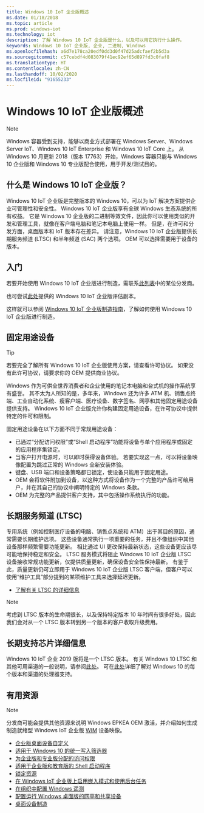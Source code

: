 ```yaml
---
title: Windows 10 IoT 企业版概述
ms.date: 01/18/2018
ms.topic: article
ms.prod: windows-iot
ms.technology: iot
description: 了解 Windows 10 IoT 企业版是什么，以及可以用它执行什么操作。
keywords: Windows 10 IoT 企业版, 企业, 二进制, Windows
ms.openlocfilehash: a6d7e178ca20edf0dd3d0f47d25adcfaef2b5d3a
ms.sourcegitcommit: c57cebdf4d083079f41ec92ef65d897fd3c0faf8
ms.translationtype: HT
ms.contentlocale: zh-CN
ms.lasthandoff: 10/02/2020
ms.locfileid: "91655233"
---
```

# <a name="an-overview-of-windows-10-iot-enterprise"></a>Windows 10 IoT 企业版概述

> [!NOTE]
> Windows 容器受到支持，能够以商业方式部署在 Windows Server、Windows Server IoT、Windows 10 IoT Enterprise 和 Windows 10 IoT Core 上。  从 Windows 10 月更新 2018（版本 17763）开始，Windows 容器只能与 Windows 10 企业版和 Windows 10 专业版配合使用，用于开发/测试目的。

## <a name="what-is-windows-10-iot-enterprise"></a>什么是 Windows 10 IoT 企业版？
Windows 10 IoT 企业版是完整版本的 Windows 10，可以为 IoT 解决方案提供企业可管理性和安全性。 Windows 10 IoT 企业版享有全球 Windows 生态系统的所有权益。 它是 Windows 10 企业版的二进制等效文件，因此你可以使用类似的开发和管理工具，就像在客户端电脑和笔记本电脑上使用一样。  但是，在许可和分发方面，桌面版本和 IoT 版本存在差异。 请注意，Windows 10 IoT 企业版提供长期服务频道 (LTSC) 和半年频道 (SAC) 两个选项。 OEM 可以选择需要用于设备的版本。

## <a name="getting-started"></a>入门

若要开始使用 Windows 10 IoT 企业版进行制造，需联系[此列表](https://go.microsoft.com/fwlink/?linkid=2094697)中的某位分发商。

也可尝试[此处](https://www.microsoft.com/evalcenter/evaluate-windows-10-enterprise)提供的 Windows 10 IoT 企业版评估副本。

这样就可以参阅 [Windows 10 IoT 企业版制造指南](https://docs.microsoft.com/windows-hardware/manufacture/desktop/iot-ent-overview)，了解如何使用 Windows 10 IoT 企业版进行制造。

## <a name="fixed-purpose-devices"></a>固定用途设备

> [!TIP]
> 若要完全了解所有 Windows 10 IoT 企业版使用方案，请查看许可协议。 如果没有此许可协议，请要求你的 OEM 提供商业协议。

Windows 作为可供全世界消费者和企业使用的笔记本电脑和台式机的操作系统享有盛誉。  其不太为人所知的是，多年来，Windows 还为许多 ATM 机、销售点终端、工业自动化系统、瘦客户端、医疗设备、数字签名、网亭和其他固定用途设备提供支持。  Windows 10 IoT 企业版允许你构建固定用途设备，在许可协议中提供特定的许可和限制。  

固定用途设备在以下方面不同于常规用途设备：  
* 已通过“分配访问权限”或“Shell 启动程序”功能将设备与单个应用程序或固定的应用程序集锁定。  
* 当客户打开电源时，可以即时获得设备体验。 若要实现这一点，可以将设备映像配置为跳过正常的 Windows 全新安装体验。
* 键盘、USB 端口和设备策略都已锁定，使设备只能用于固定用途。  
* OEM 会将软件附加到设备，以这种方式将设备作为一个完整的产品许可给用户，并在其自己的协议中阐明特定的 Windows 条款。
* OEM 为完整的产品提供客户支持，其中包括操作系统执行的功能。

## <a name="long-term-servicing-channel-ltsc"></a>长期服务频道 (LTSC)

专用系统（例如控制医疗设备的电脑、销售点系统和 ATM）出于其目的原因，通常需要长期维护选项。 这些设备通常执行一项重要的任务，并且不像组织中其他设备那样频繁需要功能更新。 相比通过 UI 更改保持最新状态，这些设备更应该尽可能地保持稳定和安全。 LTSC 服务模式将阻止 Windows 10 IoT 企业版 LTSC 设备接收常规功能更新，仅提供质量更新，确保设备安全性保持最新。 有鉴于此，质量更新仍可立即用于 Windows 10 IoT 企业版 LTSC 客户端，但客户可以使用“维护工具”部分提到的某项维护工具来选择延迟更新。

* [了解有关 LTSC 的详细信息](https://docs.microsoft.com/windows/deployment/update/waas-overview#long-term-servicing-channel)

> [!NOTE]
> 考虑到 LTSC 版本的生命期很长，以及保持特定版本 10 年时间有很多好处，因此我们会对从一个 LTSC 版本转到另一个版本的客户收取升级费用。

## <a name="long-term-support-silicon-details"></a>长期支持芯片详细信息

Windows 10 IoT 企业 2019 版将是一个 LTSC 版本。 有关 Windows 10 LTSC 和其他可用渠道的一般说明，请参阅[此处](https://docs.microsoft.com/windows/whats-new/ltsc)。 可在[此处](https://docs.microsoft.com/windows-hardware/design/minimum/windows-processor-requirements#windows-iot-enterprise--embedded-processor-table)详细了解对 Windows 10 的每个版本和渠道的处理器支持。

## <a name="helpful-resources"></a>有用资源
> [!NOTE]
> 分发商可能会提供其他资源来说明 Windows EPKEA OEM 激活，并介绍如何生成制造就绪型 Windows IoT 企业版 [WIM](https://msdn.microsoft.com/library/windows/desktop/dd861280.aspx) 设备映像。

* [企业版桌面设备自定义](https://docs.microsoft.com/windows-hardware/customize/enterprise/enterprise-custom-portal)
* [适用于 Windows 10 的统一写入筛选器](https://docs.microsoft.com/windows-hardware/customize/enterprise/unified-write-filter)
* [为企业版和专业版分配的访问权限](https://docs.microsoft.com/windows-hardware/customize/enterprise/assigned-access)
* [适用于企业版和教育版的 Shell 启动程序](https://docs.microsoft.com/windows-hardware/customize/enterprise/shell-launcher)
* [锁定资源](https://docs.microsoft.com/windows-hardware/customize/enterprise/create-a-kiosk-image)
* [在 Windows IoT 企业版上启用嵌入模式和使用后台任务](https://docs.microsoft.com/windows/iot-core/develop-your-app/embeddedmode)
* [在组织中配置 Windows 遥测](https://docs.microsoft.com/windows/configuration/configure-windows-telemetry-in-your-organization )
* [配置运行 Windows 桌面版的网亭和共享设备](https://docs.microsoft.com/windows/configuration/kiosk-shared-pc)
* [桌面设备制造](https://docs.microsoft.com/windows-hardware/manufacture/desktop/)
